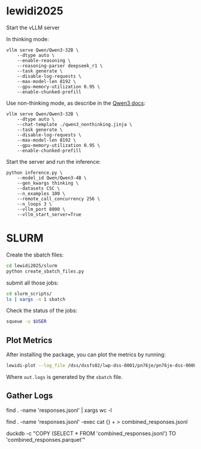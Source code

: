# lewidi2025

Start the vLLM server

In thinking mode:

```shell
vllm serve Qwen/Qwen3-32B \
    --dtype auto \
    --enable-reasoning \
    --reasoning-parser deepseek_r1 \
    --task generate \
    --disable-log-requests \
    --max-model-len 8192 \
    --gpu-memory-utilization 0.95 \
    --enable-chunked-prefill
```

Use non-thinking mode, as describe in the [Qwen3 docs](https://qwen.readthedocs.io/en/latest/deployment/vllm.html#thinking-non-thinking-modes):

```shell
vllm serve Qwen/Qwen3-32B \
    --dtype auto \
    --chat-template ./qwen3_nonthinking.jinja \
    --task generate \
    --disable-log-requests \
    --max-model-len 8192 \
    --gpu-memory-utilization 0.95 \
    --enable-chunked-prefill
```

Start the server and run the inference:

```shell
python inference.py \
    --model_id Qwen/Qwen3-4B \
    --gen_kwargs thinking \
    --datasets CSC \
    --n_examples 100 \
    --remote_call_concurrency 256 \
    --n_loops 3 \
    --vllm_port 8000 \
    --vllm_start_server=True
```

# SLURM
Create the sbatch files:

```bash
cd lewidi2025/slurm
python create_sbatch_files.py
```

submit all those jobs:

```bash
cd slurm_scripts/
ls | xargs -n 1 sbatch
```

Check the status of the jobs:

```bash
squeue -u $USER
```

## Plot Metrics

After installing the package, you can plot the metrics by running:

```bash
lewidi-plot --log_file /dss/dssfs02/lwp-dss-0001/pn76je/pn76je-dss-0000/lewidi-data/sbatch/di38bec/Qwen_Qwen3-32B_thinking/out.logs
```

Where `out.logs` is generated by the `sbatch` file.

## Gather Logs

find . -name 'responses.jsonl' | xargs wc -l

find . -name 'responses.jsonl' -exec cat {} + > combined_responses.jsonl

duckdb -c "COPY (SELECT * FROM 'combined_responses.jsonl') TO 'combined_responses.parquet'"